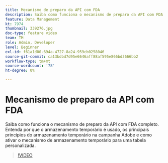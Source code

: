 ```yaml
---
title: Mecanismo de preparo da API com FDA
description: Saiba como funciona o mecanismo de preparo da API com FDA completo. Entenda por que o armazenamento temporário é usado, os principais princípios do armazenamento temporário na campanha Adobe e como ativar o mecanismo de armazenamento temporário para uma tabela personalizada.
feature: Data Management
kt: 7974
thumbnail: 339276.jpg
doc-type: feature video
team: TM
role: Admin, Developer
level: Beginner
exl-id: f61a1d00-694a-4727-8a24-959cb0258046
source-git-commit: ca13bdbd7d95e6646aff88af595e866bd3666bb2
workflow-type: tm+mt
source-wordcount: '78'
ht-degree: 0%

---
```


# Mecanismo de preparo da API com FDA

Saiba como funciona o mecanismo de preparo da API com FDA completo. Entenda por que o armazenamento temporário é usado, os principais princípios do armazenamento temporário na campanha Adobe e como ativar o mecanismo de armazenamento temporário para uma tabela personalizada.

>[!VIDEO](https://video.tv.adobe.com/v/339276?quality=12)
